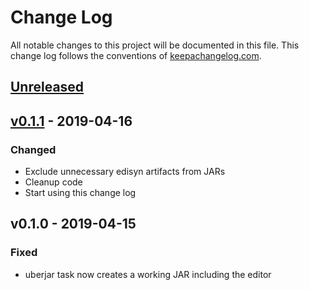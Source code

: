 # Change Log
All notable changes to this project will be documented in this file. This change log follows the conventions of [keepachangelog.com](http://keepachangelog.com/).

## [Unreleased]

## [v0.1.1] - 2019-04-16
### Changed
- Exclude unnecessary edisyn artifacts from JARs
- Cleanup code
- Start using this change log

## v0.1.0 - 2019-04-15
### Fixed
- uberjar task now creates a working JAR including the editor

[Unreleased]: https://github.com/danielappelt/edisyn-beatstep/compare/v0.1.1...HEAD
[v0.1.1]: https://github.com/danielappelt/edisyn-beatstep/compare/v0.1.0...v0.1.1
